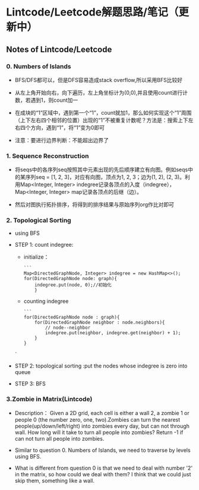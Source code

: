 # Lintcode/Leetcode解题思路/笔记（更新中）

## Notes of Lintcode/Leetcode 


### 0. Numbers of Islands
- BFS/DFS都可以，但是DFS容易造成stack overflow,所以采用BFS比较好

- 从左上角开始向右，向下遍历，左上角坐标计为(0,0),并且使用count进行计数，若遇到1，则count加一

- 在成块的“1”区域中，遇到第一个“1”，count就加1，那么如何实现这个“1”周围（上下左右四个相邻的位置）出现的“1”不被重复计数呢？方法是：搜索上下左右四个方向，遇到“1”，将“1”变为0即可

- 注意：要进行边界判断：不能超出边界了

### 1. Sequence Reconstruction
- 将seqs中的各序列seq按照其中元素出现的先后顺序建立有向图。例如seqs中的某序列seq = [1, 2, 3]，对应有向图，顶点为1, 2, 3；边为(1, 2), (2, 3)。利用Map<Integer, Integer> indegree记录各顶点的入度（indegree），Map<Integer, Integer> map记录各顶点的后继（边）。

- 然后对图执行拓扑排序，将得到的排序结果与原始序列org作比对即可

### 2. Topological Sorting
- using BFS
- STEP 1: count indegree: 
  * initialize：
  
        ``` 
        Map<DirectedGraphNode, Integer> indegree = new HashMap<>();
        for(DirectedGraphNode node: graph){
            indegree.put(node, 0);//初始化
            }
  * counting indegree
     
        ```  
        for(DirectedGraphNode node : graph){
            for(DirectedGraphNode neighbor : node.neighbors){
                // node--neighbor
                indegree.put(neighbor, indegree.get(neighbor) + 1);
            }
        }
  `
       
- STEP 2: topological sorting :put the nodes whose indegree is zero into queue 
- STEP 3: BFS

### 3.Zombie in Matrix(Lintcode)
- Description： Given a 2D grid, each cell is either a wall 2, a zombie 1 or people 0 (the number zero, one, two).Zombies can turn the nearest people(up/down/left/right) into zombies every day, but can not through wall. How long will it take to turn all people into zombies? Return -1 if can not turn all people into zombies.

- Similar to question 0. Numbers of Islands, we need to traverse by levels using BFS.
- What is different from question 0 is that we need to deal with number '2' in the matrix, so how could we deal with them? I think that we could just skip them, something like a wall.






